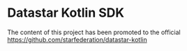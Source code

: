 # Datastar Kotlin SDK

The content of this project has been promoted to the official https://github.com/starfederation/datastar-kotlin
